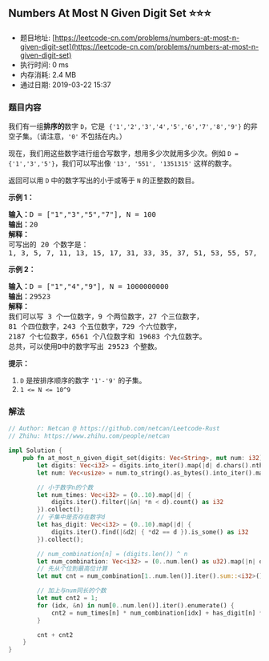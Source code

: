 ## Numbers At Most N Given Digit Set :star::star::star:
- 题目地址: [https://leetcode-cn.com/problems/numbers-at-most-n-given-digit-set](https://leetcode-cn.com/problems/numbers-at-most-n-given-digit-set)
- 执行时间: 0 ms 
- 内存消耗: 2.4 MB
- 通过日期: 2019-03-22 15:37

### 题目内容
<p>我们有一组<strong>排序的</strong>数字 <code>D</code>，它是  <code>{'1','2','3','4','5','6','7','8','9'}</code> 的非空子集。（请注意，<code>'0'</code> 不包括在内。）</p>

<p>现在，我们用这些数字进行组合写数字，想用多少次就用多少次。例如 <code>D = {'1','3','5'}</code>，我们可以写出像 <code>'13', '551', '1351315'</code> 这样的数字。</p>

<p>返回可以用 <code>D</code> 中的数字写出的小于或等于 <code>N</code> 的正整数的数目。</p>



<p><strong>示例 1：</strong></p>

<pre><strong>输入：</strong>D = ["1","3","5","7"], N = 100
<strong>输出：</strong>20
<strong>解释：</strong>
可写出的 20 个数字是：
1, 3, 5, 7, 11, 13, 15, 17, 31, 33, 35, 37, 51, 53, 55, 57, 71, 73, 75, 77.
</pre>

<p><strong>示例 2：</strong></p>

<pre><strong>输入：</strong>D = ["1","4","9"], N = 1000000000
<strong>输出：</strong>29523
<strong>解释：</strong>
我们可以写 3 个一位数字，9 个两位数字，27 个三位数字，
81 个四位数字，243 个五位数字，729 个六位数字，
2187 个七位数字，6561 个八位数字和 19683 个九位数字。
总共，可以使用D中的数字写出 29523 个整数。</pre>



<p><strong>提示：</strong></p>

<ol>
	<li><code>D</code> 是按排序顺序的数字 <code>'1'-'9'</code> 的子集。</li>
	<li><code>1 <= N <= 10^9</code></li>
</ol>


### 解法
```rust
// Author: Netcan @ https://github.com/netcan/Leetcode-Rust
// Zhihu: https://www.zhihu.com/people/netcan

impl Solution {
    pub fn at_most_n_given_digit_set(digits: Vec<String>, mut num: i32) -> i32 {
        let digits: Vec<i32> = digits.into_iter().map(|d| d.chars().nth(0).unwrap() as i32 - '0' as i32).collect();
        let num: Vec<usize> = num.to_string().as_bytes().into_iter().map(|b| *b as usize - '0' as usize).rev().collect();

        // 小于数字n的个数
        let num_times: Vec<i32> = (0..10).map(|d| {
            digits.iter().filter(|&n| *n < d).count() as i32
        }).collect();
        // 子集中是否存在数字d
        let has_digit: Vec<i32> = (0..10).map(|d| {
            digits.iter().find(|&d2| { *d2 == d }).is_some() as i32
        }).collect();

        // num_combination[n] = (digits.len()) ^ n
        let num_combination: Vec<i32> = (0..num.len() as u32).map(|n| digits.len().pow(n) as i32).collect();
        // 先从个位到最高位计算
        let mut cnt = num_combination[1..num.len()].iter().sum::<i32>();

        // 加上与num同长的个数
        let mut cnt2 = 1;
        for (idx, &n) in num[0..num.len()].iter().enumerate() {
            cnt2 = num_times[n] * num_combination[idx] + has_digit[n] * cnt2;
        }

        cnt + cnt2
    }
}


```

